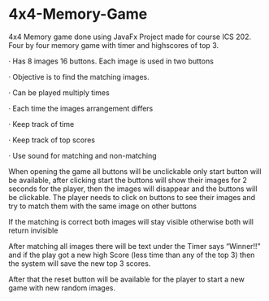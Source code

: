 # 4x4-Memory-Game
4x4 Memory game done using JavaFx
Project made for course ICS 202.
Four by four  memory game with timer and highscores of top 3.

· Has 8 images 16 buttons. Each image is used in two buttons

· Objective is to find the matching images.

· Can be played multiply times

· Each time the images arrangement differs

· Keep track of time

· Keep track of top scores

· Use sound for matching and non-matching


When opening the game all buttons will be unclickable only start button will be available, after clicking start the buttons will show their images for 2 seconds for the player, then the images will disappear and the buttons will be clickable. The player needs to click on buttons to see their images and try to match them with the same image on other buttons

If the matching is correct both images will stay visible otherwise both will return invisible

After matching all images there will be text under the Timer says “Winner!!” and if the play got a new high Score (less time than any of the top 3) then the system will save the new top 3 scores.

After that the reset button will be available for the player to start a new game with new random images.
